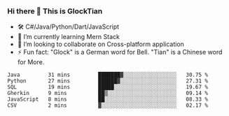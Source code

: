 ### Hi there 👋 This is GlockTian

- 🛠️ C#/Java/Python/Dart/JavaScript
- 🌱 I’m currently learning Mern Stack
- 👯 I’m looking to collaborate on Cross-platform application
- ⚡ Fun fact: "Glock" is a German word for Bell. "Tian" is a Chinese word for More.


<!--START_SECTION:waka-->

```text
Java         31 mins         ███████▓░░░░░░░░░░░░░░░░░   30.75 %
Python       27 mins         ██████▓░░░░░░░░░░░░░░░░░░   27.31 %
SQL          19 mins         █████░░░░░░░░░░░░░░░░░░░░   19.67 %
Gherkin      9 mins          ██▒░░░░░░░░░░░░░░░░░░░░░░   09.14 %
JavaScript   8 mins          ██░░░░░░░░░░░░░░░░░░░░░░░   08.33 %
CSV          2 mins          ▓░░░░░░░░░░░░░░░░░░░░░░░░   02.17 %
```

<!--END_SECTION:waka-->

<!--
**GlockTian/GlockTian** is a ✨ _special_ ✨ repository because its `README.md` (this file) appears on your GitHub profile.

Here are some ideas to get you started:

- 🔭 I’m currently working on ...
- 🌱 I’m currently learning ...
- 👯 I’m looking to collaborate on ...
- 🤔 I’m looking for help with ...
- 💬 Ask me about ...
- 📫 How to reach me: ...
- 😄 Pronouns: ...
- ⚡ Fun fact: ...
-->
